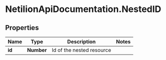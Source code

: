 # NetilionApiDocumentation.NestedID

## Properties
Name | Type | Description | Notes
------------ | ------------- | ------------- | -------------
**id** | **Number** | Id of the nested resource | 


